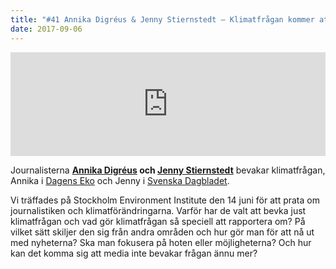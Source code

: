 ```yaml
---
title: "#41 Annika Digréus & Jenny Stiernstedt – Klimatfrågan kommer att ta större plats i medierna"
date: 2017-09-06
---
```


<iframe src="https://w.soundcloud.com/player/?url=https%3A//api.soundcloud.com/tracks/340462519&amp;color=001665&amp;auto_play=false&amp;hide_related=false&amp;show_comments=true&amp;show_user=true&amp;show_reposts=false" width="100%" height="166" frameborder="no" scrolling="no"></iframe>

Journalisterna **[Annika Digréus](http://sverigesradio.se/sida/artikel.aspx?programid=4540&artikel=6127926) och [Jenny Stiernstedt](https://www.svd.se/av/jenny-stiernstedt)** bevakar klimatfrågan, Annika i [Dagens Eko](http://sverigesradio.se/sida/default.aspx?programid=4540) och Jenny i [Svenska Dagbladet](https://www.svd.se/).

Vi träffades på Stockholm Environment Institute den 14 juni för att prata om journalistiken och klimatförändringarna. Varför har de valt att bevka just klimatfrågan och vad gör klimatfrågan så speciell att rapportera om? På vilket sätt skiljer den sig från andra områden och hur gör man för att nå ut med nyheterna? Ska man fokusera på hoten eller möjligheterna? Och hur kan det komma sig att media inte bevakar frågan ännu mer?

